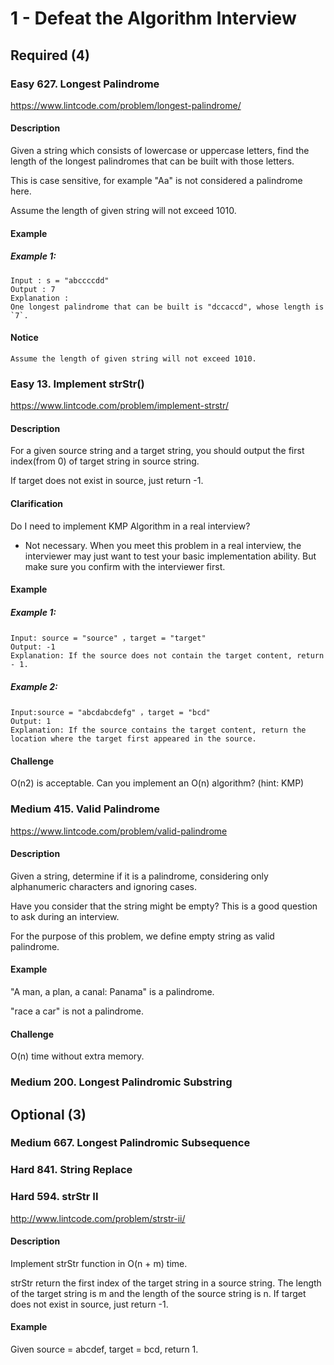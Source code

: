 # 1 - Defeat the Algorithm Interview

## Required (4)

### Easy  627. Longest Palindrome
https://www.lintcode.com/problem/longest-palindrome/

#### Description

Given a string which consists of lowercase or uppercase letters, find the length of the longest palindromes that can be built with those letters.

This is case sensitive, for example "Aa" is not considered a palindrome here.

Assume the length of given string will not exceed 1010.

#### Example
##### Example 1:

    Input : s = "abccccdd"
    Output : 7
    Explanation :
    One longest palindrome that can be built is "dccaccd", whose length is `7`.

#### Notice
    Assume the length of given string will not exceed 1010.


### Easy  13. Implement strStr()
https://www.lintcode.com/problem/implement-strstr/

#### Description

For a given source string and a target string, you should output the first index(from 0) of target string in source string.

If target does not exist in source, just return -1.

#### Clarification
Do I need to implement KMP Algorithm in a real interview?

* Not necessary. When you meet this problem in a real interview, the interviewer may just want to test your basic implementation ability. But make sure you confirm with the interviewer first.

#### Example
##### Example 1:

    Input: source = "source" ，target = "target"
    Output: -1
    Explanation: If the source does not contain the target content, return - 1.
##### Example 2:

    Input:source = "abcdabcdefg" ，target = "bcd"
    Output: 1
    Explanation: If the source contains the target content, return the location where the target first appeared in the source.

#### Challenge
O(n2) is acceptable. Can you implement an O(n) algorithm? (hint: KMP)


### Medium  415. Valid Palindrome
https://www.lintcode.com/problem/valid-palindrome

#### Description
Given a string, determine if it is a palindrome, considering only alphanumeric characters and ignoring cases.

Have you consider that the string might be empty? This is a good question to ask during an interview.

For the purpose of this problem, we define empty string as valid palindrome.

#### Example
"A man, a plan, a canal: Panama" is a palindrome.

"race a car" is not a palindrome.

#### Challenge
O(n) time without extra memory.

### Medium  200. Longest Palindromic Substring

## Optional (3)

### Medium  667. Longest Palindromic Subsequence

### Hard  841. String Replace

### Hard  594. strStr II
http://www.lintcode.com/problem/strstr-ii/

#### Description
Implement strStr function in O(n + m) time.

strStr return the first index of the target string in a source string. The length of the target string is m and the length of the source string is n.
If target does not exist in source, just return -1.

#### Example
Given source = abcdef, target = bcd, return 1.
